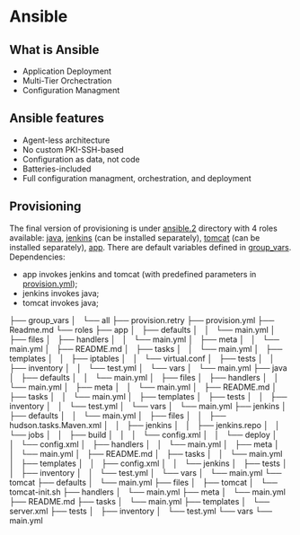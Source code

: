 # Ansible
## What is Ansible

* Application Deployment
* Multi-Tier Orchectration
* Configuration Managment

## Ansible features

* Agent-less architecture
* No custom PKI-SSH-based
* Configuration as data, not code
* Batteries-included
* Full configuration managment, orchestration, and deployment

## Provisioning

The final version of provisioning is under [ansible.2](/vagrant/ansible.2/) directory with 4 roles available: [java](/vagrant/ansible.2/roles/java/), [jenkins](/vagrant/ansible.2/roles/jenkins/) (can be installed separately), [tomcat](/vagrant/ansible.2/roles/tomcat/) (can be installed separately), [app](/vagrant/ansible.2/roles/app/). There are default variables defined in [group_vars](/vagrant/ansible.2/group_vars/). Dependencies:

* app invokes jenkins and tomcat (with predefined parameters in [provision.yml](/vagrant/ansible.2/provision.yml));
* jenkins invokes java;
* tomcat invokes java;

├── group_vars
│   └── all
├── provision.retry
├── provision.yml
├── Readme.md
└── roles
    ├── app
    │   ├── defaults
    │   │   └── main.yml
    │   ├── files
    │   ├── handlers
    │   │   └── main.yml
    │   ├── meta
    │   │   └── main.yml
    │   ├── README.md
    │   ├── tasks
    │   │   └── main.yml
    │   ├── templates
    │   │   ├── iptables
    │   │   └── virtual.conf
    │   ├── tests
    │   │   ├── inventory
    │   │   └── test.yml
    │   └── vars
    │       └── main.yml
    ├── java
    │   ├── defaults
    │   │   └── main.yml
    │   ├── files
    │   ├── handlers
    │   │   └── main.yml
    │   ├── meta
    │   │   └── main.yml
    │   ├── README.md
    │   ├── tasks
    │   │   └── main.yml
    │   ├── templates
    │   ├── tests
    │   │   ├── inventory
    │   │   └── test.yml
    │   └── vars
    │       └── main.yml
    ├── jenkins
    │   ├── defaults
    │   │   └── main.yml
    │   ├── files
    │   │   ├── hudson.tasks.Maven.xml
    │   │   ├── jenkins
    │   │   ├── jenkins.repo
    │   │   └── jobs
    │   │       ├── build
    │   │       │   └── config.xml
    │   │       └── deploy
    │   │           └── config.xml
    │   ├── handlers
    │   │   └── main.yml
    │   ├── meta
    │   │   └── main.yml
    │   ├── README.md
    │   ├── tasks
    │   │   └── main.yml
    │   ├── templates
    │   │   ├── config.xml
    │   │   └── jenkins
    │   ├── tests
    │   │   ├── inventory
    │   │   └── test.yml
    │   └── vars
    │       └── main.yml
    └── tomcat
        ├── defaults
        │   └── main.yml
        ├── files
        │   ├── tomcat
        │   └── tomcat-init.sh
        ├── handlers
        │   └── main.yml
        ├── meta
        │   └── main.yml
        ├── README.md
        ├── tasks
        │   └── main.yml
        ├── templates
        │   └── server.xml
        ├── tests
        │   ├── inventory
        │   └── test.yml
        └── vars
            └── main.yml

